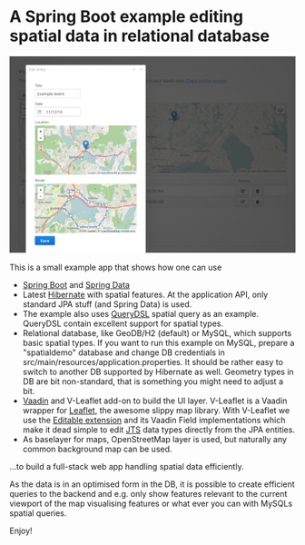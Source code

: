 # A Spring Boot example editing spatial data in relational database

![Alt text](./screenshot.png?raw=true "Screenshot")

This is a small example app that shows how one can use

 * [Spring Boot](http://projects.spring.io/spring-boot/) and [Spring Data](http://projects.spring.io/spring-data/)
 * Latest [Hibernate](http://hibernate.org/orm/) with spatial features. At the application API, only standard JPA stuff (and Spring Data) is used.
 * The example also uses [QueryDSL](http://www.querydsl.com) spatial query as an example. QueryDSL contain excellent support for spatial types.
 * Relational database, like GeoDB/H2 (default) or MySQL, which supports basic spatial types. If you want to run this example on MySQL, prepare a "spatialdemo" database and change DB credentials in src/main/resources/application.properties. It should be rather easy to switch to another DB supported by Hibernate as well. Geometry types in DB are bit non-standard, that is something you might need to adjust a bit.
 * [Vaadin](https://vaadin.com/framework) and V-Leaflet add-on to build the UI layer. V-Leaflet is a Vaadin wrapper for [Leaflet](http://leafletjs.com), the awesome slippy map library. With V-Leaflet we use the [Editable extension](https://vaadin.com/directory#!addon/v-leaflet-editable) and its Vaadin Field implementations which make it dead simple to edit [JTS](http://tsusiatsoftware.net/jts/main.html) data types directly from the JPA entities. 
 * As baselayer for maps, OpenStreetMap layer is used, but naturally any common background map can be used.

...to build a full-stack web app handling spatial data efficiently.

As the data is in an optimised form in the DB, it is possible to create efficient queries to the backend and e.g. only show features relevant to the current viewport of the map visualising features or what ever you can with MySQLs spatial queries.

Enjoy!
